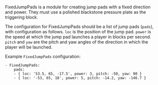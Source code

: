 FixedJumpPads is a module for creating jump pads with a fixed direction and power. They must use a polished blackstone pressure plate as the triggering block.

The configuration for FixedJumpPads should be a list of jump pads (`pads`), with configuration as follows. `loc` is the position of the jump pad. `power` is the speed at which the jump pad launches a player in blocks per second. `pitch` and `yaw` are the pitch and yaw angles of the direction in which the player will be launched.

Example `FixedJumpPads` configuration:

```
- FixedJumpPads:
    pads:
    - { loc: '53.5, 65, -17.5', power: 3, pitch: -50, yaw: 90 }
    - { loc: '-53, 65, 18', power: 5, pitch: -14.2, yaw: -146.7 }
```
